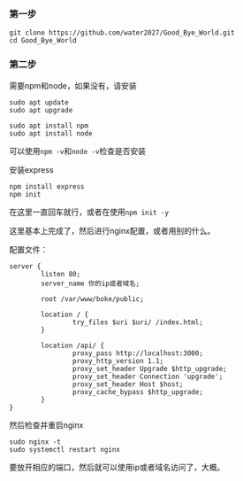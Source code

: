 
### 第一步
```
git clone https://github.com/water2027/Good_Bye_World.git
cd Good_Bye_World
```

### 第二步
需要npm和node，如果没有，请安装
```
sudo apt update
sudo apt upgrade
```
```
sudo apt install npm
sudo apt install node
```
可以使用`npm -v`和`node -v`检查是否安装

安装express
```
npm install express
npm init
```
在这里一直回车就行，或者在使用`npm init -y`

这里基本上完成了，然后进行nginx配置，或者用别的什么。

配置文件：
```
server {
        listen 80;
        server_name 你的ip或者域名;

        root /var/www/boke/public;

        location / {
                try_files $uri $uri/ /index.html;
        }

        location /api/ {
                proxy_pass http://localhost:3000;
                proxy_http_version 1.1;
                proxy_set_header Upgrade $http_upgrade;
                proxy_set_header Connection 'upgrade';
                proxy_set_header Host $host;
                proxy_cache_bypass $http_upgrade;
        }
}
```
然后检查并重启nginx
```
sudo nginx -t
sudo systemctl restart nginx
```
要放开相应的端口，然后就可以使用ip或者域名访问了，大概。
